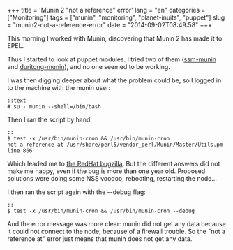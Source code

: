 +++
title = 'Munin 2 "not a reference" error'
lang = "en"
categories = ["Monitoring"]
tags = ["munin", "monitoring", "planet-inuits", "puppet"]
slug = "munin2-not-a-reference-error"
date = "2014-09-02T08:49:58"
+++

This morning I worked with Munin, discovering that Munin 2 has made it to EPEL.

Thus I started to look at puppet modules. I tried two of them ([ssm-munin](https://github.com/ssm/ssm-munin) and [duritong-munin](https://github.com/duritong/puppet-munin)), and no one seemed to be working.

I was then digging deeper about what the problem could be, so I logged in to the machine with the munin user:

    ::text
    # su - munin --shell=/bin/bash

Then I ran the script by hand:

    ::
    $ test -x /usr/bin/munin-cron && /usr/bin/munin-cron
    not a reference at /usr/share/perl5/vendor_perl/Munin/Master/Utils.pm line 866

Which leaded me to [the RedHat bugzilla](https://bugzilla.redhat.com/show_bug.cgi?id=955902). But the different answers did not make me happy, even if the bug is more than one year old. Proposed solutions were doing some NSS voodoo, rebooting, restarting the node...

I then ran the script again with the --debug flag:

    ::
    $ test -x /usr/bin/munin-cron && /usr/bin/munin-cron --debug

And the error message was more clear: munin did not get any data because it could not connect to the node, because of a firewall trouble. So the "not a reference at" error just means that munin does not get any data.
